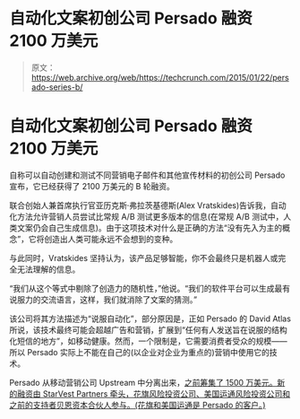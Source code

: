 # 自动化文案初创公司 Persado 融资 2100 万美元 

> 原文：<https://web.archive.org/web/https://techcrunch.com/2015/01/22/persado-series-b/>

# 自动化文案初创公司 Persado 融资 2100 万美元

自称可以自动创建和测试不同营销电子邮件和其他宣传材料的初创公司 Persado 宣布，它已经获得了 2100 万美元的 B 轮融资。

联合创始人兼首席执行官亚历克斯·弗拉茨基德斯(Alex Vratskides)告诉我，自动化方法允许营销人员尝试比常规 A/B 测试更多版本的信息(在常规 A/B 测试中，人类文案仍会自己生成信息)。由于这项技术对什么是正确的方法“没有先入为主的概念”，它将创造出人类可能永远不会想到的变种。

与此同时，Vratskides 坚持认为，该产品足够智能，你不会最终只是机器人或完全无法理解的信息。

“我们从这个等式中剔除了创造力的随机性，”他说。“我们的软件平台可以生成最有说服力的交流语言，这样，我们就消除了文案的猜测。”

该公司将其方法描述为“说服自动化”，部分原因是，正如 Persado 的 David Atlas 所说，该技术最终可能会超越广告和营销，扩展到“任何有人发送旨在说服的结构化短信的地方”，如移动健康。然而，一个限制是，它需要消费者受众的规模——所以 Persado 实际上不能在自己的(以企业对企业为重点的)营销中使用它的技术。

Persado 从移动营销公司 Upstream 中分离出来，[之前筹集了 1500 万美元。新的融资由 StarVest Partners 牵头，花旗风险投资公司、美国运通风险投资公司和之前的支持者贝恩资本合伙人参与。(花旗和美国运通是 Persado 的客户。)](https://web.archive.org/web/20221204190424/https://beta.techcrunch.com/2013/02/13/persado-gets-15m-led-by-bain-to-persuade-the-ad-world-to-turn-to-their-persuasion-marketing-technology/)